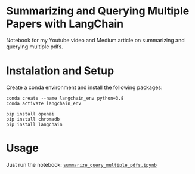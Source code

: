# Summarizing and Querying Multiple Papers with LangChain

Notebook for my Youtube video and Medium article on summarizing and querying multiple pdfs.

# Instalation and Setup

Create a conda environment and install the following packages:

```
conda create --name langchain_env python=3.8
conda activate langchain_env
```


```
pip install openai
pip install chromadb
pip install langchain
```

# Usage

Just run the notebook: [`summarize_query_multiple_pdfs.ipynb`](https://github.com/EnkrateiaLucca/summarizing_and_querying_multiple_pdfs_with_langchain/blob/main/summarize_query_multiple_pdfs.ipynb)

